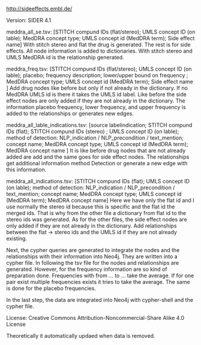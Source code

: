 http://sideeffects.embl.de/

Version: SIDER 4.1

meddra_all_se.tsv: [STITCH compund IDs (flat/stereo); UMLS concept ID (on lable); MedDRA concept type; UMLS concept id (MedDRA term); Side effect name]
With stitch stereo and flat the drug is generated. The rest is for side effects. All node information is added to dictionaries.
With stitch stereo and UMLS MedDRA id is the relationship generated.

meddra_freq.tsv: [STITCH compund IDs (flat/stereo); UMLS concept ID (on lable); placebo; frequency description; lower/upper bound on frequency ; MedDRA concept type; UMLS concept id (MedDRA term); Side effect name ]
Add drug nodes like before but only if not already in the dictionary. If no MedDRA UMLS id is there it takes the UMLS id label. Like before the side effect nodes are only added if they are not already in the dictionary.
The information placebo frequency, lower frequency, and upper frequency is added to the relationships or generates new edges.

meddra_all_lable_indications.tsv: [source labelindication; STITCH compund IDs (flat); STITCH compund IDs (stereo) ; UMLS concept ID (on lable); method of detection: NLP_indication / NLP_precondition / text_mention; concept name; MedDRA concept type; UMLS concept id (MedDRA term); MedDRA concept name ]
It is like before drug nodes that are not already added are add and the same goes for side effect nodes.
The relationships get additional information method Detection or generate a new edge with this information.

meddra_all_indications.tsv: [STITCH compund IDs (flat); UMLS concept ID (on lable); method of detection: NLP_indication / NLP_precondition / text_mention; concept name; MedDRA concept type; UMLS concept id (MedDRA term); MedDRA concept name]
Here we have only the flat id and I use normally the stereo id because this is specific and the flat id the merged ids. That is why from the other file a dictionary from flat id to the stereo ids was generated.
As for the other files, the side effect nodes are only added if they are not already in the dictionary.
Add relationships between the flat -> stereo ids and the UMLS id if they are not already existing.

Next, the cypher queries are generated to integrate the nodes and the relationships with their information into Neo4j. They are written into a cypher file.
In following the tsv file for the nodes and relationships are generated.
However, for the frequency information are so kind of preparation done. Frequencies with from ... to ... take the average. If for one pair exist multiple frequencies exists it tries to take the average.
The same is done for the placebo frequencies.

In the last step, the data are integrated into Neo4j with cypher-shell and the cypher file.
 
License:  Creative Commons Attribution-Noncommercial-Share Alike 4.0 License

Theoretically it automatically updaed when data is removed.